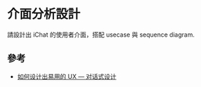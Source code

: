 # 介面分析設計

請設計出 iChat 的使用者介面，搭配 usecase 與 sequence diagram. 

## 參考

* [如何设计出易用的 UX — 对话式设计](http://blog.xdite.net/posts/2018/10/07/design-by-conversation)

